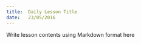 ```yaml
---
title:  Daily Lesson Title
date:   23/05/2016
---
```


Write lesson contents using Markdown format here